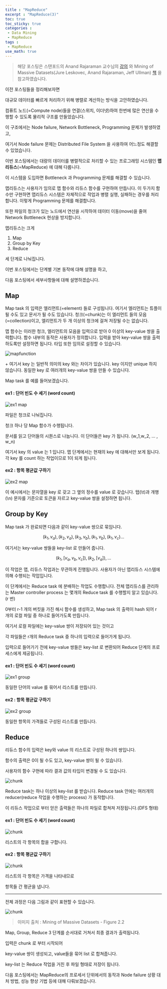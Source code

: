 ```yaml
---
title : "MapReduce"
excerpt : "MapReduce(3)"
toc: true
toc_sticky: true
categories :	
 - Data Mining
 - MapReduce
tags :
 - MapReduce
use_math: true
---
```


> 해당 포스팅은 스탠포드의 Anand Rajaraman 교수님의 [강의](https://www.youtube.com/playlist?list=PLLssT5z_DsK9JDLcT8T62VtzwyW9LNepV&app=desktop) 와 Mining of Massive Datasets(Jure Leskovec, Anand Rajaraman, Jeff Ullman) [책](http://www.mmds.org/) 을 참고하였습니다.



이전 포스팅들을 정리해보자면

대규모 데이터를 빠르게 처리하기 위해 병렬로 계산하는 방식을 고안하였습니다. 

컴퓨트 노드(=Compute node)들을 연결(스위치, 이더넷)하여 한번에 많은 연산을 수행할 수 있도록 물리적 구조를 만들었습니다. 

이 구조에서는 Node failure, Network Bottleneck, Programming 문제가 발생하였고,

여기서 Node failure 문제는 Distributed File System 을 사용하여 어느정도 해결할 수 있었습니다. 



이번 포스팅에서는 대량의 데이터를 병렬적으로 처리할 수 있는 프로그래밍 시스템인 **맵리듀스**(=MapReduce) 에 대해 다룹니다. 

이 시스템을 도입하면 Bottleneck 과 Programming 문제를 해결할 수 있습니다.



맵리듀스는 사용자가 임의로 맵 함수와 리듀스 함수를 구현하여 만듭니다. 이 두가지 함수만 구현하면 맵리듀스 시스템은 자체적으로 작업과 병렬 실행, 실패하는 경우를 처리합니다. 이렇게 Programming 문제를 해결합니다. 

또한 파일의 청크가 있는 노드에서 연산을 시작하여 데이터 이동(move)을 줄여 Network Bottleneck 현상을 방지합니다. 



맵리듀스는 크게

1. Map
2. Group by Key
3. Reduce

세 단계로 나눠집니다. 

이번 포스팅에서는 단계별 기본 동작에 대해 설명을 하고, 

다음 포스팅에서 세부사항들에 대해 설명하겠습니다.



## Map

Map task 의 입력은 엘리먼트(=element) 들로 구성됩니다. 여기서 엘리먼트는 튜플이 될 수도 있고 문서가 될 수도 있습니다. 청크(=chunk)는 이 엘리먼트 들의 모음(=collection)이고, 엘리먼트가 두 개 이상의 청크에 걸쳐 저장될 수는 없습니다. 

맵 함수는 이러한 청크, 엘리먼트의 모음을 입력으로 받아 0 이상의 key-value 쌍을 출력합니다. 함수 내부의 동작은 사용자가 정의합니다. 입력을 받아 key-value 쌍을 출력하도록만 설정하면 됩니다. 타입 또한 임의로 설정할 수 있습니다. 

![mapfunction](/assets/img/d003/01.png)

\+ 여기서 key 는 일반적 의미의 key 와는 차이가 있습니다. key 이지만 unique 하지 않습니다. 동일한 key 로 여러개의 key-value 쌍을 만들 수 있습니다. 



Map task 를 예를 들어보겠습니다. 

#### ex1 : 단어 빈도 수 세기 (word count)

![ex1 map](/assets/img/d003/02.png)

파일은 청크로 나눠집니다. 

청크 하나 당 Map 함수가 수행됩니다. 

문서를 읽고 단어들의 시퀀스로 나눕니다. 이 단어들은 key 가 됩니다. (w_1,w_2, ... , w_n) 

여기서 key 의 value 는 1 입니다. 맵 단계에서는 현재의 key 에 대해서만 보게 됩니다. 각 key 를 count 하는 작업이므로 1이 되게 됩니다. 



#### ex2 : 항목 평균값 구하기 

![ex2 map](/assets/img/d003/03.png)

이 예시에서는 문자열을 key 로 갖고 그 옆의 정수를 value 로 갖습니다. 탭(\\t)과 개행(\\n) 문자를 기준으로 토큰을 자르고 key-value 쌍을 설정하면 됩니다. 





## Group by Key

Map task 가 완료되면 다음과 같이 key-value 쌍으로 묶임니다. 

$$(k_1,v_a),(k_2,v_a),(k_3,v_b),(k_1,v_b),(k_1,v_c) ... $$

여기서는 key-value 쌍들을 key-list 로 만들어 줍니다. 

$$(k_1,[v_a,v_b,v_c]), (k_2,[v_a]), ... $$

이 작업은 맵, 리듀스 작업과는 무관하게 진행됩니다. 사용자가 아닌 맵리듀스 시스템에 의해 수행되는 작업입니다. 

이 단계에서는 Reduce task 에 분배하는 작업도 수행합니다. 전체 맵리듀스를 관리하는 Master controller process 는 몇개의 Reduce task 를 수행할지 알고 있습니다. (r 번) 

0부터 r-1 개의 버킷을 가진 해시 함수를 생성하고, Map task 의 출력이 hash 되어 r 개의 로컬 파일 중 하나로 들어가도록 만듭니다. 

여기서 로컬 파일에는 key-value 쌍이 저장되어 있는 것이고 

각 파일들은 r개의 Reduce task 중 하나의 입력으로 들어가게 됩니다. 

입력으로 들어가기 전에 key-value 쌍들은 key-list 로 변환되어 Reduce 단계의 프로세스에게 제공됩니다.  



#### ex1 : 단어 빈도 수 세기 (word count)

![ex1 group](/assets/img/d003/04.png)

동일한 단어의 value 를 묶어서 리스트를 만듭니다.



#### ex2 : 항목 평균값 구하기 

![ex2 group](/assets/img/d003/05.png)

동일한 항목의 가격들로 구성된 리스트를 만듭니다.



## Reduce

리듀스 함수의 입력은 key와 value 의 리스트로 구성된 하나의 쌍입니다. 

함수의 출력은 0이 될 수도 있고, key-value 쌍이 될 수 있습니다. 

사용자의 함수 구현에 따라 결과 값의 타입이 변경될 수 도 있습니다. 

![chunk](/assets/img/d003/06.png)

Reduce task는 하나 이상의 key-list 를 받습니다. Reduce task 안에는 여러개의 reducer(reduce 작업을 수행하는 process) 가 동작합니다. 

이 리듀스 작업으로 부터 얻은 출력들은 하나의 파일로 합쳐져 저장됩니다.(DFS 형태)



#### ex1 : 단어 빈도 수 세기 (word count)

![chunk](/assets/img/d003/07.png)

리스트의 각 항목의 합을 구합니다. 

#### ex2 : 항목 평균값 구하기 

![chunk](/assets/img/d003/08.png)

리스트의 각 항목은 가격을 나타내므로

항목들 간 평균을 냅니다.



---

전체 과정은 다음 그림과 같이 표현할 수 있습니다.

![chunk](/assets/img/d003/09.png)



> 이미지 출처 : Mining of Massive Datasets - Figure 2.2

Map, Group, Reduce 3 단계를 순서대로 거쳐서 최종 결과가 출력됩니다. 

입력은 chunk 로 부터 시작되어 

key-value 쌍이 생성되고, value들을 묶어 list 로 합쳐줍니다. 

key-list 는 Reduce 작업을 거친 후 파일 형태로 저장이 됩니다. 



다음 포스팅에서는 MapReduce의 프로세서 단위에서의 동작과 Node failure 상황 대처 방법, 성능 향상 기법 등에 대해 다뤄보겠습니다. 